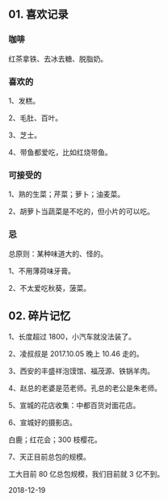 ## 01. 喜欢记录

### 咖啡

红茶拿铁、去冰去糖、脱脂奶。

### 喜欢的

1、发糕。

2、毛肚、百叶。

3、芝士。

4、带鱼都爱吃，比如红烧带鱼。

### 可接受的

1、熟的生菜；芹菜；萝卜；油麦菜。

2、胡萝卜当蔬菜是不吃的，但小片的可以吃。

### 忌

总原则：某种味道大的、怪的。

1、不用薄荷味牙膏。

2、不太爱吃秋葵，菠菜。

## 02. 碎片记忆

1、长度超过 1800，小汽车就没法装了。

2、凌叔叔是 2017.10.05 晚上 10.46 走的。

3、西安的丰盛祥泡馍馆、福茂源、铁锅羊肉。

4、赵总的老婆是范老师。孔总的老公是朱老师。

5、宣城的花店收集：中都百货对面花店。

6、宣城好的摄影店。

白鹿；红花会；300 枝樱花。

7、天正目前总包的规模。

工大目前 80 亿总包规模，我们目前就 3 亿不到。

2018-12-19